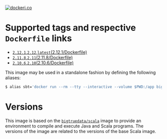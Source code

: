 [![dockeri.co](http://dockeri.co/image/bigtruedata/sbt)](https://hub.docker.com/r/bigtruedata/sbt/)

# Supported tags and respective `Dockerfile` links
- [`2.12.1`,`2.12`,`latest`(2.12.1/Dockerfile)](https://github.com/bigtruedata/docker-sbt/blob/master/2.12.1/Dockerfile)
- [`2.11.8`,`2.11`(2.11.8/Dockerfile)](https://github.com/bigtruedata/docker-sbt/blob/master/2.11.8/Dockerfile)
- [`2.10.6`,`2.10`(2.10.6/Dockerfile)](https://github.com/bigtruedata/docker-sbt/blob/master/2.10.6/Dockerfile)

This image may be used in a standalone fashion by defining the following aliases:
```sh
$ alias sbt='docker run --rm --tty --interactive --volume $PWD:/app bigtruedata/sbt'
```

# Versions
This image is based on the [`bigtruedata/scala`](https://hub.docker.com/r/bigtruedata/scala/) image to provide an environment to compile and execute Java and Scala programs. The versions of the image are related to the versions of the base Scala image.
